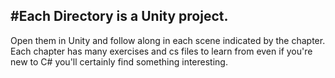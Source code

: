 #Each Directory is a Unity project.
---
Open them in Unity and follow along in each scene indicated by the chapter.
Each chapter has many exercises and cs files to learn from even if you're new to C# you'll certainly find something interesting.
